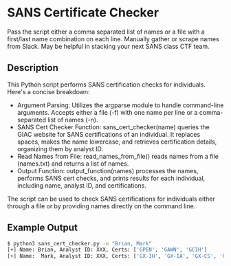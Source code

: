 # SANS Certificate Checker

Pass the script either a comma separated list of names or a file with a first/last name combination on each line. Manually gather or scrape names from Slack. May be helpful in stacking your next SANS class CTF team.

## Description

This Python script performs SANS certification checks for individuals. Here's a concise breakdown:

- Argument Parsing: Utilizes the argparse module to handle command-line arguments. Accepts either a file (-f) with one name per line or a comma-separated list of names (-n).
- SANS Cert Checker Function: sans_cert_checker(name) queries the GIAC website for SANS certifications of an individual. It replaces spaces, makes the name lowercase, and retrieves certification details, organizing them by analyst ID.
- Read Names from File: read_names_from_file() reads names from a file (names.txt) and returns a list of names.
- Output Function: output_function(names) processes the names, performs SANS cert checks, and prints results for each individual, including name, analyst ID, and certifications.

The script can be used to check SANS certifications for individuals either through a file or by providing names directly on the command line.

## Example Output

```bash
$ python3 sans_cert_checker.py -n "Brian, Mark"
[+] Name: Brian, Analyst ID: XXX, Certs: ['GPEN', 'GAWN', 'GCIH']
[+] Name:  Mark, Analyst ID: XXX, Certs: ['GX-IH', 'GX-IA', 'GX-CS', 'GSP', 'GPYC', 'GXPN', 'GWAPT', 'GCPM', 'GSE', 'GCIA', 'GPEN', 'GCIH', 'GSEC']
```

